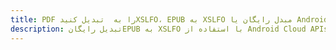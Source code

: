 ---title: PDF را به  تبدیل کنیدXSLFO، EPUB به XSLFO مبدل رایگان یا Android SDKdescription: تبدیل رایگانEPUB به XSLFO با استفاده از Android Cloud APIs & SDK همچنین اسناد PDF را در Cloud ایجاد، ویرایش و رندر کنید.---